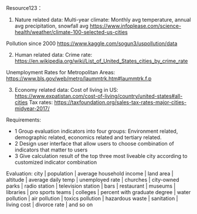 Resource123：
1. Nature related data:
Multi-year climate: Monthly avg temperature, annual avg precipitation, snowfall avg
https://www.infoplease.com/science-health/weather/climate-100-selected-us-cities

Pollution since 2000
https://www.kaggle.com/sogun3/uspollution/data

2. Human related data:
Crime rate:
https://en.wikipedia.org/wiki/List_of_United_States_cities_by_crime_rate

Unemployment Rates for Metropolitan Areas:
https://www.bls.gov/web/metro/laummtrk.htm#laummtrk.f.p

3. Economy related data:
Cost of living in US:
https://www.expatistan.com/cost-of-living/country/united-states#all-cities
Tax rates:
https://taxfoundation.org/sales-tax-rates-major-cities-midyear-2017/


Requirements:
- 1 Group evaluation indicators into four groups: Environment related, demographic related,
    economics related and tertiary related.
- 2 Design user interface that allow users to choose combination of indicators that
    matter to users
- 3 Give calculation result of the top three most liveable city according to customized
    indicator combination

Evaluation:
city | population | average household income | land area | altitude |
average daily temp | unemployed rate | churches | city-owned parks | radio station |
television station | bars | restaurant | museums | libraries | pro sports teams |
colleges | percent with graduate degree | water pollution | air pollution |
toxics pollution | hazardous waste | sanitation | living cost | divorce rate | and so on
